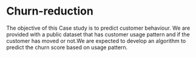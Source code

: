 # Churn-reduction
The objective of this Case study is to predict customer behaviour. We are provided with a public dataset that has customer usage pattern and if the customer has moved or not.We are expected to develop an algorithm to predict the churn score based on usage pattern.
